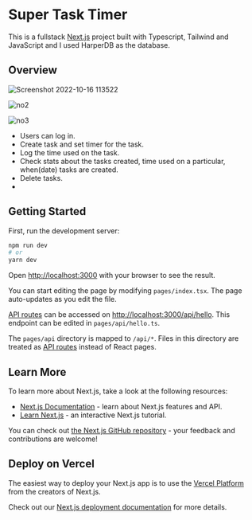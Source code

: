 # Super Task Timer

This is a fullstack [Next.js](https://nextjs.org/) project built with Typescript, Tailwind and JavaScript and I used HarperDB as the database.

## Overview

![Screenshot 2022-10-16 113522](https://user-images.githubusercontent.com/73699892/196030935-321b3483-5260-4d11-aa55-289daf3d35cd.jpg)

![no2](https://user-images.githubusercontent.com/73699892/196030943-2a4e4792-b402-4423-8e7d-bdfa48a3cb26.jpg)

![no3](https://user-images.githubusercontent.com/73699892/196030948-f65fdd20-e8e9-4b4a-b3c1-3f8f28c16bcd.jpg)


* Users can log in.
* Create task and set timer for the task. 
* Log the time used on the task.
* Check stats about the tasks created, time used on a particular, when(date) tasks are created.
* Delete tasks.
* 
## Getting Started

First, run the development server:

```bash
npm run dev
# or
yarn dev
```

Open [http://localhost:3000](http://localhost:3000) with your browser to see the result.

You can start editing the page by modifying `pages/index.tsx`. The page auto-updates as you edit the file.

[API routes](https://nextjs.org/docs/api-routes/introduction) can be accessed on [http://localhost:3000/api/hello](http://localhost:3000/api/hello). This endpoint can be edited in `pages/api/hello.ts`.

The `pages/api` directory is mapped to `/api/*`. Files in this directory are treated as [API routes](https://nextjs.org/docs/api-routes/introduction) instead of React pages.

## Learn More

To learn more about Next.js, take a look at the following resources:

- [Next.js Documentation](https://nextjs.org/docs) - learn about Next.js features and API.
- [Learn Next.js](https://nextjs.org/learn) - an interactive Next.js tutorial.

You can check out [the Next.js GitHub repository](https://github.com/vercel/next.js/) - your feedback and contributions are welcome!

## Deploy on Vercel

The easiest way to deploy your Next.js app is to use the [Vercel Platform](https://vercel.com/new?utm_medium=default-template&filter=next.js&utm_source=create-next-app&utm_campaign=create-next-app-readme) from the creators of Next.js.

Check out our [Next.js deployment documentation](https://nextjs.org/docs/deployment) for more details.
